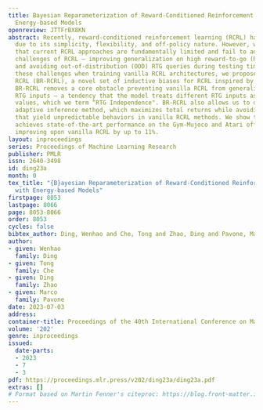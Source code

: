 ```yaml
---
title: Bayesian Reparameterization of Reward-Conditioned Reinforcement Learning with
  Energy-based Models
openreview: JTTFrBX8KN
abstract: Recently, reward-conditioned reinforcement learning (RCRL) has gained popularity
  due to its simplicity, flexibility, and off-policy nature. However, we will show
  that current RCRL approaches are fundamentally limited and fail to address two critical
  challenges of RCRL – improving generalization on high reward-to-go (RTG) inputs,
  and avoiding out-of-distribution (OOD) RTG queries during testing time. To address
  these challenges when training vanilla RCRL architectures, we propose Bayesian Reparameterized
  RCRL (BR-RCRL), a novel set of inductive biases for RCRL inspired by Bayes’ theorem.
  BR-RCRL removes a core obstacle preventing vanilla RCRL from generalizing on high
  RTG inputs – a tendency that the model treats different RTG inputs as independent
  values, which we term “RTG Independence". BR-RCRL also allows us to design an accompanying
  adaptive inference method, which maximizes total returns while avoiding OOD queries
  that yield unpredictable behaviors in vanilla RCRL methods. We show that BR-RCRL
  achieves state-of-the-art performance on the Gym-Mujoco and Atari offline RL benchmarks,
  improving upon vanilla RCRL by up to 11%.
layout: inproceedings
series: Proceedings of Machine Learning Research
publisher: PMLR
issn: 2640-3498
id: ding23a
month: 0
tex_title: "{B}ayesian Reparameterization of Reward-Conditioned Reinforcement Learning
  with Energy-based Models"
firstpage: 8053
lastpage: 8066
page: 8053-8066
order: 8053
cycles: false
bibtex_author: Ding, Wenhao and Che, Tong and Zhao, Ding and Pavone, Marco
author:
- given: Wenhao
  family: Ding
- given: Tong
  family: Che
- given: Ding
  family: Zhao
- given: Marco
  family: Pavone
date: 2023-07-03
address: 
container-title: Proceedings of the 40th International Conference on Machine Learning
volume: '202'
genre: inproceedings
issued:
  date-parts:
  - 2023
  - 7
  - 3
pdf: https://proceedings.mlr.press/v202/ding23a/ding23a.pdf
extras: []
# Format based on Martin Fenner's citeproc: https://blog.front-matter.io/posts/citeproc-yaml-for-bibliographies/
---
```


